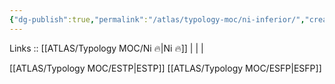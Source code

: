 ```yaml
---
{"dg-publish":true,"permalink":"/atlas/typology-moc/ni-inferior/","created":"2023-01-05T12:08:03.889+01:00","updated":"2023-02-26T16:40:50.812+01:00"}
---
```


Links :: [[ATLAS/Typology MOC/Ni 🔥\|Ni 🔥]] |  |  | 

[[ATLAS/Typology MOC/ESTP\|ESTP]]
[[ATLAS/Typology MOC/ESFP\|ESFP]]
